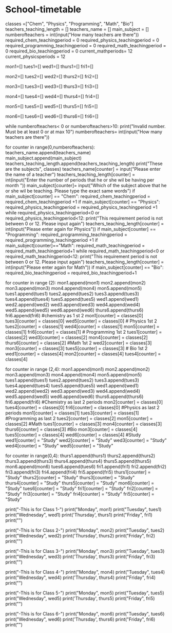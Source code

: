 # School-timetable
classes =["Chem", "Physics", "Programming", "Math", "Bio"]
teachers_teaching_length = []
teachers_name = []
main_subject = []
numberofteachers = int(input("How many teachers are there"))
required_chem_teachingperiod = 0
required_physics_teachingperiod = 0
required_programming_teachingperiod = 0
required_math_teachingperiod = 0
required_bio_teachingperiod = 0
current_mathperiods= 12
current_physicsperiods = 12

mon1=[]
tues1=[]
wed1=[]
thurs1=[]
fri1=[]

mon2=[]
tues2=[]
wed2=[]
thurs2=[]
fri2=[]

mon3=[]
tues3=[]
wed3=[]
thurs3=[]
fri3=[]

mon4=[]
tues4=[]
wed4=[]
thurs4=[]
fri4=[]

mon5=[]
tues5=[]
wed5=[]
thurs5=[]
fri5=[]

mon6=[]
tues6=[]
wed6=[]
thurs6=[]
fri6=[]

while numberofteachers< 0 or numberofteachers>10:
    print("Invalid number. Must be at least 0 or at max 10")
    numberofteachers= int(input("How many teachers are there"))

for counter in range(0,numberofteachers):
    teachers_name.append(teachers_name)
    main_subject.append(main_subject)
    teachers_teaching_length.append(teachers_teaching_length)
    print("These are the subjects", classes)
    teachers_name[counter] = input("Please enter the name of a teacher")
    teachers_teaching_length[counter] = int(input("Enter the number of periods that he or she wil be having per month "))
    main_subject[counter]= input("Which of the subject above that he or she wil be teaching. Please type the exact same words")
    if main_subject[counter] == "Chem":
        required_chem_teachingperiod = required_chem_teachingperiod +1
    if main_subject[counter] == "Physics":
        required_physics_teachingperiod = required_physics_teachingperiod +1
        while required_physics_teachingperiod<0 or required_physics_teachingperiod<12:
                print("This requirement period is not between 0 or 12. Please input again")
                teachers_teaching_length[counter] = int(input("Please enter again for Physics"))
    if main_subject[counter] == "Programming":
        required_programming_teachingperiod = required_programming_teachingperiod +1
    if main_subject[counter]=="Math":
        required_math_teachingperiod = required_math_teachingperiod+1
        while required_math_teachingperiod<0 or required_math_teachingperiod<12:
            print("This requirement period is not between 0 or 12. Please input again")
            teachers_teaching_length[counter] = int(input("Please enter again for Math"))
    if main_subject[counter] == "Bio":
        required_bio_teachingperiod = required_bio_teachingperiod+1

for counter in range (2):
    mon1.append(mon1)
    mon2.append(mon2)
    mon3.append(mon3)
    mon4.append(mon4)
    mon5.append(mon5)
    tues1.append(tues1)
    tues2.append(tues2)
    tues3.append(tues3)
    tues4.append(tues4)
    tues5.append(tues5)
    wed1.append(wed1)
    wed2.append(wed2)
    wed3.append(wed3)
    wed4.append(wed4)
    wed5.append(wed5)
    wed6.append(wed6)
    thurs6.append(thurs6)
    fri6.append(fri6)
    #chemistry as 1 st 2
    mon1[counter] = classes[0]
    tues3[counter] = classes[0]
    wed5[counter] = classes[0]
    # Physics 1st 2
    tues2[counter] = classes[1]
    wed4[counter] = classes[1]
    mon5[counter] = classes[1]
    fri6[counter] = classes[1]
    # Programming 1st 2
    tues1[counter] = classes[2]
    wed3[counter] = classes[2]
    mon4[counter] = classes[2]
    thurs6[counter] = classes[2]
    #Math 1st 2
    wed2[counter] = classes[3]
    mon3[counter] = classes[3]
    tues5[counter] = classes[3]
    # Bio 1st 2
    wed1[counter] = classes[4]
    mon2[counter] = classes[4]
    tues4[counter] = classes[4]

for counter in range (2,4):
    mon1.append(mon1)
    mon2.append(mon2)
    mon3.append(mon3)
    mon4.append(mon4)
    mon5.append(mon5)
    tues1.append(tues1)
    tues2.append(tues2)
    tues3.append(tues3)
    tues4.append(tues4)
    tues5.append(tues5)
    wed1.append(wed1)
    wed2.append(wed2)
    wed3.append(wed3)
    wed4.append(wed4)
    wed5.append(wed5)
    wed6.append(wed6)
    thurs6.append(thurs6)
    fri6.append(fri6)
    #Chemistry as last 2 periods
    mon2[counter] = classes[0]
    tues4[counter] = classes[0]
    fri6[counter] = classes[0]
    #Physics as last 2 periods
    mon1[counter] = classes[1]
    tues3[counter] = classes[1]
    #Programming as last 2
    tues2[counter] = classes[2]
    mon5[counter] = classes[2]
    #Math
    tues1[counter] = classes[3]
    mon4[counter] = classes[3]
    thurs6[counter] = classes[3]
    #Bio
    mon3[counter] = classes[4]
    tues5[counter] = classes[4]
    wed6[counter] = classes[4]
    #Study
    wed1[counter] = "Study"
    wed2[counter] = "Study"
    wed3[counter] = "Study"
    wed4[counter] = "Study"
    wed5[counter] = "Study"

for counter in range(0,4):
    thurs1.append(thurs1)
    thurs2.append(thurs2)
    thurs3.append(thurs3)
    thurs4.append(thurs4)
    thurs5.append(thurs5)
    mon6.append(mon6)
    tues6.append(tues6)
    fri1.append(fri1)
    fri2.append(fri2)
    fri3.append(fri3)
    fri4.append(fri4)
    fri5.append(fri5)
    thurs1[counter] = "Study"
    thurs2[counter] = "Study"
    thurs3[counter] = "Study"
    thurs4[counter] = "Study"
    thurs5[counter] = "Study"
    mon6[counter] = "Study"
    tues6[counter] = "Study"
    fri1[counter] = "Study"
    fri2[counter] = "Study"
    fri3[counter] = "Study"
    fri4[counter] = "Study"
    fri5[counter] = "Study"

print("-This is for Class 1-")
print("Monday", mon1)
print("Tuesday", tues1)
print("Wednesday", wed1)
print('Thursday', thurs1)
print("Friday", fri1)
print("")

print("-This is for Class 2-")
print("Monday", mon2)
print("Tuesday", tues2)
print("Wednesday", wed2)
print('Thursday', thurs2)
print("Friday", fri2)
print("")

print("-This is for Class 3-")
print("Monday", mon3)
print("Tuesday", tues3)
print("Wednesday", wed3)
print('Thursday', thurs3)
print("Friday", fri3)
print("")

print("-This is for Class 4-")
print("Monday", mon4)
print("Tuesday", tues4)
print("Wednesday", wed4)
print('Thursday', thurs4)
print("Friday", fri4)
print("")

print("-This is for Class 5-")
print("Monday", mon5)
print("Tuesday", tues5)
print("Wednesday", wed5)
print('Thursday', thurs5)
print("Friday", fri5)
print("")

print("-This is for Class 6-")
print("Monday", mon6)
print("Tuesday", tues6)
print("Wednesday", wed6)
print('Thursday', thurs6)
print("Friday", fri6)
print("")
